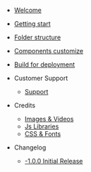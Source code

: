 <!-- _sidebar.md -->
* [Welcome](/)
- [Getting start](installation.md)
- [Folder structure](folder-structure.md)
- [Components customize](theme-customize.md)
- [Build for deployment](build-for-deployment.md)

- Customer Support
    - [Support](support.md)
- Credits
    - [Images & Videos](images-videos.md)    
    - [Js Libraries](js-libraries.md)    
    - [CSS & Fonts](css-fonts.md)    
* Changelog

    * [-1.0.0 Initial Release](changelog.md)

